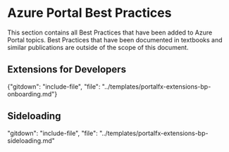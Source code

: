 # Azure Portal Best Practices 

This section contains all Best Practices that have been added to Azure Portal topics. Best Practices that have been documented in textbooks and similar publications are outside of the scope of this document.
   
<!-- 
## Debugging

"gitdown": "include-file", "file": "../templates/portalfx-extensions-bp-debugging.md"
-->

## Extensions for Developers

{"gitdown": "include-file", "file": "../templates/portalfx-extensions-bp-onboarding.md"}

<!-- 

## Hosting Service

"gitdown": "include-file", "file": "../templates/portalfx-extensions-bp-hosting-service.md"
-->
## Sideloading

"gitdown": "include-file", "file": "../templates/portalfx-extensions-bp-sideloading.md"

